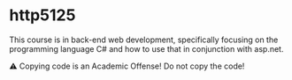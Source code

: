 
# http5125

This course is in back-end web development, specifically focusing on the programming language C# and how to use that in conjunction with asp.net. 

:warning: Copying code is an Academic Offense! Do not copy the code!
